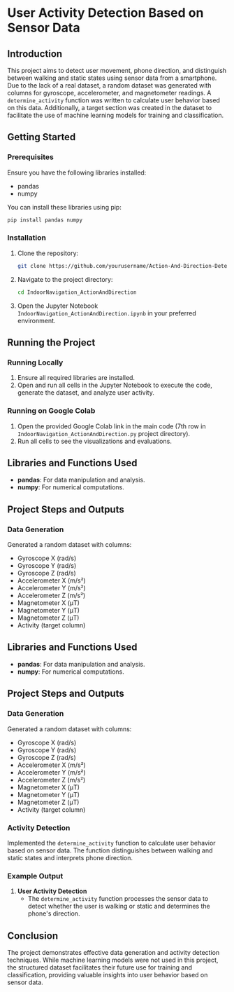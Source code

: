# User Activity Detection Based on Sensor Data

## Introduction
This project aims to detect user movement, phone direction, and distinguish between walking and static states using sensor data from a smartphone. Due to the lack of a real dataset, a random dataset was generated with columns for gyroscope, accelerometer, and magnetometer readings. A `determine_activity` function was written to calculate user behavior based on this data. Additionally, a target section was created in the dataset to facilitate the use of machine learning models for training and classification.

## Getting Started

### Prerequisites
Ensure you have the following libraries installed:
- pandas
- numpy

You can install these libraries using pip:
```bash
pip install pandas numpy
```

### Installation
1. Clone the repository:
    ```bash
    git clone https://github.com/yourusername/Action-And-Direction-Detection.git
    ```
2. Navigate to the project directory:
    ```bash
    cd IndoorNavigation_ActionAndDirection
    ```
3. Open the Jupyter Notebook `IndoorNavigation_ActionAndDirection.ipynb` in your preferred environment.

## Running the Project

### Running Locally
1. Ensure all required libraries are installed.
2. Open and run all cells in the Jupyter Notebook to execute the code, generate the dataset, and analyze user activity.

### Running on Google Colab
1. Open the provided Google Colab link in the main code (7th row in `IndoorNavigation_ActionAndDirection.py` project directory).
2. Run all cells to see the visualizations and evaluations.


## Libraries and Functions Used

- **pandas**: For data manipulation and analysis.
- **numpy**: For numerical computations.

## Project Steps and Outputs

### Data Generation
Generated a random dataset with columns:
- Gyroscope X (rad/s)
- Gyroscope Y (rad/s)
- Gyroscope Z (rad/s)
- Accelerometer X (m/s²)
- Accelerometer Y (m/s²)
- Accelerometer Z (m/s²)
- Magnetometer X (μT)
- Magnetometer Y (μT)
- Magnetometer Z (μT)
- Activity (target column)


## Libraries and Functions Used

- **pandas**: For data manipulation and analysis.
- **numpy**: For numerical computations.

## Project Steps and Outputs

### Data Generation
Generated a random dataset with columns:
- Gyroscope X (rad/s)
- Gyroscope Y (rad/s)
- Gyroscope Z (rad/s)
- Accelerometer X (m/s²)
- Accelerometer Y (m/s²)
- Accelerometer Z (m/s²)
- Magnetometer X (μT)
- Magnetometer Y (μT)
- Magnetometer Z (μT)
- Activity (target column)

### Activity Detection
Implemented the `determine_activity` function to calculate user behavior based on sensor data. The function distinguishes between walking and static states and interprets phone direction.

### Example Output

1. **User Activity Detection**
   - The `determine_activity` function processes the sensor data to detect whether the user is walking or static and determines the phone's direction.

## Conclusion
The project demonstrates effective data generation and activity detection techniques. While machine learning models were not used in this project, the structured dataset facilitates their future use for training and classification, providing valuable insights into user behavior based on sensor data.
